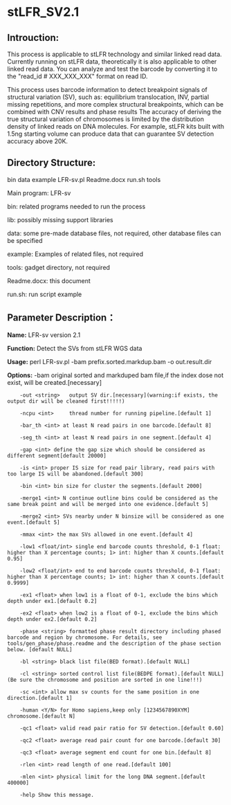 # stLFR_SV2.1

## Introuction:

This process is applicable to stLFR technology and similar linked read data. Currently running on stLFR data, theoretically it is also applicable to other linked read data. You can analyze and test the barcode by converting it to the "read_id # XXX_XXX_XXX" format on read ID.

This process uses barcode information to detect breakpoint signals of structural variation (SV), such as: equilibrium translocation, INV, partial missing repetitions, and more complex structural breakpoints, which can be combined with CNV results and phase results The accuracy of deriving the true structural variation of chromosomes is limited by the distribution density of linked reads on DNA molecules. For example, stLFR kits built with 1.5ng starting volume can produce data that can guarantee SV detection accuracy above 20K.

## Directory Structure:

bin data example LFR-sv.pl Readme.docx run.sh tools

Main program: LFR-sv

bin: related programs needed to run the process

lib: possibly missing support libraries

data: some pre-made database files, not required, other database files can be specified

example: Examples of related files, not required

tools: gadget directory, not required

Readme.docx: this document

run.sh: run script example

## Parameter Description：

**Name:**
        LFR-sv
        version 2.1
 
**Function:**
        Detect the SVs from stLFR WGS data
        
**Usage:**
        perl LFR-sv.pl -bam prefix.sorted.markdup.bam -o out.result.dir
        
**Options:**
        -bam <string>   original sorted and markduped bam file,if the index dose not exist, will be created.[necessary]
        
        -out <string>   output SV dir.[necessary](warning:if exists, the output dir will be cleaned first!!!!!)
        
        -ncpu <int>     thread number for running pipeline.[default 1]
        
        -bar_th <int> at least N read pairs in one barcode.[default 8]
        
        -seg_th <int> at least N read pairs in one segment.[default 4]
        
        -gap <int> define the gap size which should be considered as different segment[default 20000]
        
        -is <int> proper IS size for read pair library, read pairs with too large IS will be abandoned.[default 300]
        
        -bin <int> bin size for cluster the segments.[default 2000]
        
        -merge1 <int> N continue outline bins could be considered as the same break point and will be merged into one evidence.[default 5]
        
        -merge2 <int> SVs nearby under N binsize will be considered as one event.[default 5]
        
        -mmax <int> the max SVs allowed in one event.[default 4]
        
        -low1 <float/int> single end barcode counts threshold, 0-1 float: higher than X percentage counts; 1> int: higher than X counts.[default 0.95]
        
        -low2 <float/int> end to end barcode counts threshold, 0-1 float: higher than X percentage counts; 1> int: higher than X counts.[default 0.9999]
        
        -ex1 <float> when low1 is a float of 0-1, exclude the bins which depth under ex1.[default 0.2]
        
        -ex2 <float> when low2 is a float of 0-1, exclude the bins which depth under ex2.[default 0.2]
        
        -phase <string> formatted phase result directory including phased barcode and region by chromosome. For details, see tools/gen_phase/phase.readme and the description of the phase section below. [default NULL]
        
        -bl <string> black list file(BED format).[default NULL]
        
        -cl <string> sorted control list file(BEDPE format).[default NULL](Be sure the chromosome and position are sorted in one line!!!)
        
        -sc <int> allow max sv counts for the same position in one direction.[default 1]
        
        -human <Y/N> for Homo sapiens,keep only [1234567890XYM] chromosome.[default N]
        
        -qc1 <float> valid read pair ratio for SV detection.[default 0.60]
        
        -qc2 <float> average read pair count for one barcode.[default 30]
        
        -qc3 <float> average segment end count for one bin.[default 8]
        
        -rlen <int> read length of one read.[default 100]
        
        -mlen <int> physical limit for the long DNA segment.[default 400000]
        
        -help Show this message.
